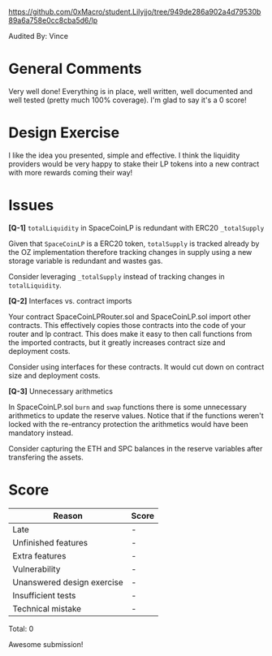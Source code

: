 
https://github.com/0xMacro/student.Lilyjjo/tree/949de286a902a4d79530b89a6a758e0cc8cba5d6/lp

Audited By: Vince

# General Comments

Very well done! Everything is in place, well written, well documented and well tested (pretty much 100% coverage). I'm glad to say it's a 0 score!


# Design Exercise

I like the idea you presented, simple and effective. I think the liquidity providers would be very happy to stake their LP tokens into a new contract with more rewards coming their way!


# Issues

**[Q-1]** `totalLiquidity` in SpaceCoinLP is redundant with ERC20 `_totalSupply`

Given that `SpaceCoinLP` is a ERC20 token, `totalSupply` is tracked already by the OZ implementation therefore tracking changes in supply using a new storage variable is redundant and wastes gas.

Consider leveraging `_totalSupply` instead of tracking changes in `totalLiquidity`.

**[Q-2]** Interfaces vs. contract imports

Your contract SpaceCoinLPRouter.sol and SpaceCoinLP.sol import other contracts. This effectively copies those contracts into the code of your router and lp contract. This does make it easy to then call functions from the imported contracts, but it greatly increases contract size and deployment costs.

Consider using interfaces for these contracts. It would cut down on contract size and deployment costs.

**[Q-3]** Unnecessary arithmetics

In SpaceCoinLP.sol `burn` and `swap` functions there is some unnecessary arithmetics to update the reserve values. Notice that if the functions weren't locked with the re-entrancy protection the arithmetics would have been mandatory instead.

Consider capturing the ETH and SPC balances in the reserve variables after transfering the assets.


# Score

| Reason | Score |
|-|-|
| Late                       | - |
| Unfinished features        | - |
| Extra features             | - |
| Vulnerability              | - |
| Unanswered design exercise | - |
| Insufficient tests         | - |
| Technical mistake          | - |

Total: 0

Awesome submission!

